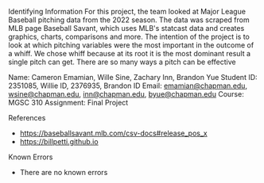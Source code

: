 Identifying Information
For this project, the team looked at Major League Baseball pitching data from the 2022 season. The data was scraped from MLB page Baseball Savant, which uses MLB's statcast data and creates graphics, charts, comparisons and more. The intention of the project is to look at which pitching variables were the most important in the outcome of a whiff. We chose whiff because at its root it is the most dominant result a single pitch can get. There are so many ways a pitch can be effective  

Name: Cameron Emamian, Wille Sine, Zachary Inn, Brandon Yue
Student ID: 2351085, Willie ID, 2376935, Brandon ID
Email: emamian@chapman.edu, wsine@chapman.edu, inn@chapman.edu, byue@chapman.edu
Course: MGSC 310
Assignment: Final Project

References
* https://baseballsavant.mlb.com/csv-docs#release_pos_x
* https://billpetti.github.io


Known Errors
* There are no known errors

